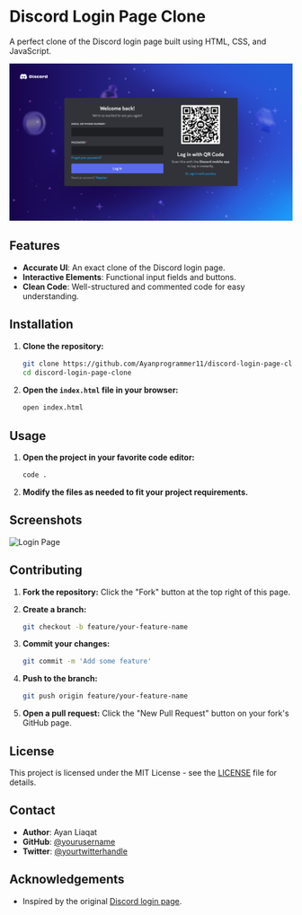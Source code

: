# Discord Login Page Clone

A perfect clone of the Discord login page built using HTML, CSS, and JavaScript.

![Discord Login Page Clone Screenshot](./dsicord-login-page-clone-screenshot.png)

## Features

- **Accurate UI**: An exact clone of the Discord login page.
- **Interactive Elements**: Functional input fields and buttons.
- **Clean Code**: Well-structured and commented code for easy understanding.

## Installation

1. **Clone the repository:**
    ```sh
    git clone https://github.com/Ayanprogrammer11/discord-login-page-clone.git
    cd discord-login-page-clone
    ```

2. **Open the `index.html` file in your browser:**
    ```sh
    open index.html
    ```

## Usage

1. **Open the project in your favorite code editor:**
    ```sh
    code .
    ```

2. **Modify the files as needed to fit your project requirements.**

## Screenshots

![Login Page](path_to_login_screenshot)

## Contributing

1. **Fork the repository:**
    Click the "Fork" button at the top right of this page.

2. **Create a branch:**
    ```sh
    git checkout -b feature/your-feature-name
    ```

3. **Commit your changes:**
    ```sh
    git commit -m 'Add some feature'
    ```

4. **Push to the branch:**
    ```sh
    git push origin feature/your-feature-name
    ```

5. **Open a pull request:**
    Click the "New Pull Request" button on your fork's GitHub page.

## License

This project is licensed under the MIT License - see the [LICENSE](LICENSE) file for details.

## Contact

- **Author**: Ayan Liaqat
- **GitHub**: [@yourusername](https://github.com/Ayanprogrammer11)
- **Twitter**: [@yourtwitterhandle](https://twitter.com/yourtwitterhandle)

## Acknowledgements

- Inspired by the original [Discord login page](https://discord.com/login).

